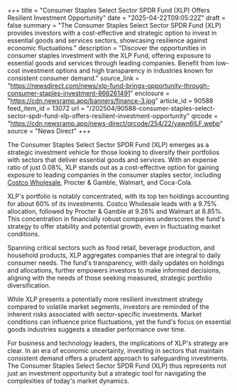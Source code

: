 +++
title = "Consumer Staples Select Sector SPDR Fund (XLP) Offers Resilient Investment Opportunity"
date = "2025-04-22T09:05:22Z"
draft = false
summary = "The Consumer Staples Select Sector SPDR Fund (XLP) provides investors with a cost-effective and strategic option to invest in essential goods and services sectors, showcasing resilience against economic fluctuations."
description = "Discover the opportunities in consumer staples investment with the XLP Fund, offering exposure to essential goods and services through leading companies. Benefit from low-cost investment options and high transparency in industries known for consistent consumer demand."
source_link = "https://newsdirect.com/news/xlp-fund-brings-opportunity-through-consumer-staples-investment-866261491"
enclosure = "https://cdn.newsramp.app/banners/finance-3.jpg"
article_id = 90588
feed_item_id = 13072
url = "/202504/90588-consumer-staples-select-sector-spdr-fund-xlp-offers-resilient-investment-opportunity"
qrcode = "https://cdn.newsramp.app/news-direct/qrcode/254/22/yawn6ILF.webp"
source = "News Direct"
+++

<p>The Consumer Staples Select Sector SPDR Fund (XLP) emerges as a strategic investment vehicle for those looking to diversify their portfolios with sectors that deliver essential goods and services. With an expense ratio of just 0.08%, XLP stands out as a cost-effective option for gaining exposure to leading companies in the consumer staples sector, including <a href="https://www.costco.com" rel="nofollow" target="_blank">Costco Wholesale</a>, Procter & Gamble, Walmart, and Coca-Cola.</p><p>XLP's portfolio is notably concentrated, with its top ten holdings accounting for about 60% of its investments. Costco Wholesale leads with a 9.75% allocation, followed by Procter & Gamble at 9.28% and Walmart at 8.85%. This concentration in financially robust companies underscores the fund's strategy to offer stability and potential growth, even in fluctuating market conditions.</p><p>Spanning critical sectors such as food retail, beverage production, and household products, XLP aggregates companies that are integral to daily consumer needs. The fund's transparency, with daily updates on holdings and allocations, further empowers investors to make informed decisions, aligning with the needs of those seeking measured, strategic portfolio diversification.</p><p>While XLP presents a potentially more resilient investment strategy compared to volatile market segments, investors are reminded of the inherent risks associated with sector-specific investments. Market conditions can influence price fluctuations, yet the fund's focus on essential goods industries suggests a steadier performance over time.</p><p>For business and technology leaders, the implications of XLP's strategy are clear. In an era of economic uncertainty, investing in sectors that maintain consistent demand offers a prudent approach to safeguarding investments. The Consumer Staples Select Sector SPDR Fund (XLP) thus represents not just an investment opportunity but a strategic tool for navigating the complexities of today's market dynamics.</p>